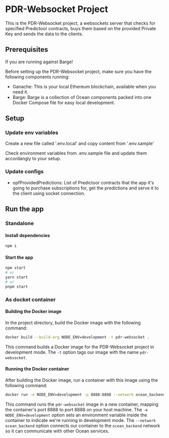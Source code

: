 # PDR-Websocket Project

This is the PDR-Websocket project, a websockets server that checks for specified Predictoor contracts, buys them based on the provided Private Key and sends the data to the clients.

## Prerequisites
If you are running against Barge!

Before setting up the PDR-Websocket project, make sure you have the following components running:

- Ganache: This is your local Ethereum blockchain, available when you need it.
- Barge: Barge is a collection of Ocean components packed into one Docker Compose file for easy local development.

## Setup

### Update env variables

Create a new file called '.env.local' and copy content from '.env.sample'

Check environment variables from .env.sample file and update them accordangly to your setup.

### Update configs

- opfProvidedPredictions: List of Predictoor contracts that the app it's going to purchase subscriptions for, get the predictions and serve it to the client using socket connection.


## Run the app

### Standalone

#### Install dependencies

```bash
npm i
```

#### Start the app

```bash
npm start
# or
yarn start
# or
pnpm start
```

### As docket container

#### Building the Docker image

In the project directory, build the Docker image with the following command:

```bash
docker build --build-arg NODE_ENV=development -t pdr-websocket .
```

This command builds a Docker image for the PDR-Websocket project in development mode. The `-t` option tags our image with the name `pdr-websocket`.

#### Running the Docker container

After building the Docker image, run a container with this image using the following command:

```bash
docker run -e NODE_ENV=development -p 8888:8888 --network ocean_backend -d pdr-websocket
```

This command runs the `pdr-websocket` image in a new container, mapping the container's port 8888 to port 8888 on your host machine. The `-e NODE_ENV=development` option sets an environment variable inside the container to indicate we're running in development mode. The `--network ocean_backend` option connects our container to the `ocean_backend` network so it can communicate with other Ocean services.

